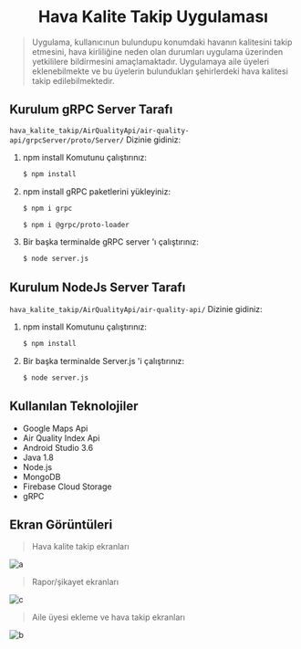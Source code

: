 <h1 align="center">Hava Kalite Takip Uygulaması</h1>


> Uygulama, kullanıcınun bulundupu konumdaki havanın kalitesini takip etmesini, hava kirliliğine neden olan durumları uygulama üzerinden yetkililere bildirmesini amaçlamaktadır. Uygulamaya aile üyeleri eklenebilmekte ve bu üyelerin bulundukları şehirlerdeki hava kalitesi takip edilebilmektedir.

## Kurulum gRPC Server Tarafı

 `hava_kalite_takip/AirQualityApi/air-quality-api/grpcServer/proto/Server/` Dizinie gidiniz:

 1. npm install Komutunu çalıştırınız:

    ```sh
    $ npm install
    ```
 2. npm install gRPC paketlerini yükleyiniz:

    ```sh
    $ npm i grpc    

    $ npm i @grpc/proto-loader
    ```

 2. Bir başka terminalde gRPC server 'ı çalıştırınız:

    ```sh
    $ node server.js
    ```
## Kurulum NodeJs Server Tarafı

`hava_kalite_takip/AirQualityApi/air-quality-api/` Dizinie gidiniz:

 1. npm install Komutunu çalıştırınız:

    ```sh
    $ npm install
    ```
 2. Bir başka terminalde Server.js 'i çalıştırınız:

    ```sh
    $ node server.js
    ```



## Kullanılan Teknolojiler

* Google Maps Api
* Air Quality Index Api
* Android Studio 3.6
* Java 1.8
* Node.js 
* MongoDB 
* Firebase Cloud Storage
* gRPC

## Ekran Görüntüleri

> Hava kalite takip ekranları

![a](https://user-images.githubusercontent.com/48556212/85957313-0007d380-b995-11ea-97da-95ca32ca4e38.png)

> Rapor/şikayet ekranları

![c](https://user-images.githubusercontent.com/48556212/85957316-039b5a80-b995-11ea-9667-7da1cff74725.png)

> Aile üyesi ekleme ve hava takip ekranları

![b](https://user-images.githubusercontent.com/48556212/85957315-026a2d80-b995-11ea-9c7a-ecc74c617d93.jpg)

